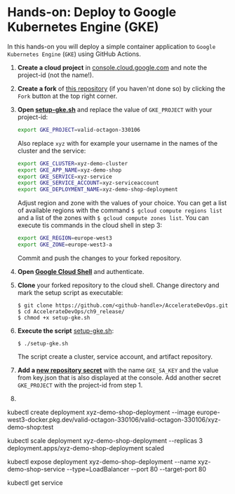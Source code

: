 # Hands-on: Deploy to Google Kubernetes Engine (GKE)

In this hands-on you will deploy a simple container application to `Google Kubernetes Engine` (`GKE`) using GitHub Actions.

1. __Create a cloud project__ in [console.cloud.google.com](https://console.cloud.google.com/projectselector2/home/dashboard) and note the project-id (not the name!).

1. __Create a fork__ of [this repository](https://github.com/wulfland/AccelerateDevOps) (if you haven'nt done so) by clicking the `Fork` button at the top right corner. 

2. __Open [setup-gke.sh](setup-gke.sh)__ and replace the value of `GKE_PROJECT` with your project-id:

    ```bash
    export GKE_PROJECT=valid-octagon-330106
    ```
 
    Also replace `xyz` with for example your username in the names of the cluster and the service:  

    ```bash
    export GKE_CLUSTER=xyz-demo-cluster
    export GKE_APP_NAME=xyz-demo-shop
    export GKE_SERVICE=xyz-service
    export GKE_SERVICE_ACCOUNT=xyz-serviceaccount
    export GKE_DEPLOYMENT_NAME=xyz-demo-shop-deployment
    ```

    Adjust region and zone with the values of your choice. You can get a list of available regions with the command `$ gcloud compute regions list` and a list of the zones with `$ gcloud compute zones list`. You can execute tis commands in the cloud shell in step 3:

    ```bash
    export GKE_REGION=europe-west3
    export GKE_ZONE=europe-west3-a
    ```

    Commit and push the changes to your forked repository.

3. __Open [Google Cloud Shell](https://cloud.google.com/shell)__ and authenticate.

4. __Clone__ your forked repository to the cloud shell. Change directory and mark the setup script as executable:

    ```console
    $ git clone https://github.com/<github-handle>/AccelerateDevOps.git
    $ cd AccelerateDevOps/ch9_release/
    $ chmod +x setup-gke.sh
    ```

5. __Execute the script__ [setup-gke.sh](setup-gke.sh):

    ```console
    $ ./setup-gke.sh
    ```

    The script create a cluster, service account, and artifact repository.

6. __Add a [new repository secret](/../../settings/secrets/actions/new)__ with the name `GKE_SA_KEY` and the value from key.json that is also displayed at the console. Add another secret `GKE_PROJECT` with the project-id from step 1.

7. 


kubectl create deployment xyz-demo-shop-deployment --image europe-west3-docker.pkg.dev/valid-octagon-330106/valid-octagon-330106/xyz-demo-shop:test

kubectl scale deployment xyz-demo-shop-deployment --replicas 3
deployment.apps/xyz-demo-shop-deployment scaled

kubectl expose deployment xyz-demo-shop-deployment --name xyz-demo-shop-service --type=LoadBalancer --port 80 --target-port 80

kubectl get service
